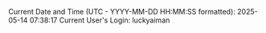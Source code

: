 Current Date and Time (UTC - YYYY-MM-DD HH:MM:SS formatted): 2025-05-14 07:38:17
Current User's Login: luckyaiman
